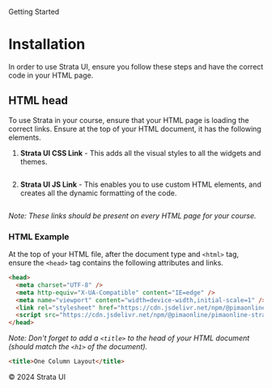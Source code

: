 <p class="section-text">Getting Started</p>

# Installation

In order to use Strata UI, ensure you follow these steps and have the correct code in your HTML page.

## HTML head

To use Strata in your course, ensure that your HTML page is loading the correct links. Ensure at the top of your HTML document, it has the following elements.

1. **Strata UI CSS Link** - This adds all the visual styles to all the widgets and themes.

```html

```

2. **Strata UI JS Link** - This enables you to use custom HTML elements, and creates all the dynamic formatting of the code.

```html

```

_Note: These links should be present on every HTML page for your course._

### HTML Example

At the top of your HTML file, after the document type and `<html>` tag, ensure the `<head>` tag contains the following attributes and links.

```html
<head>
  <meta charset="UTF-8" />
  <meta http-equiv="X-UA-Compatible" content="IE=edge" />
  <meta name="viewport" content="width=device-width,initial-scale=1" />
  <link rel="stylesheet" href="https://cdn.jsdelivr.net/npm/@pimaonline/pimaonline-strataui@1/dist/css/index.css" />
  <script src="https://cdn.jsdelivr.net/npm/@pimaonline/pimaonline-strataui@1/dist/js/scripts.js" defer=""></script>
</head>
```

_Note: Don't forget to add a `<title>` to the head of your HTML document (should match the `<h1>` of the document)._

```html
<title>One Column Layout</title>
```

  <div class="footer">
    <p>&copy; 2024 Strata UI</p>
  </div>
